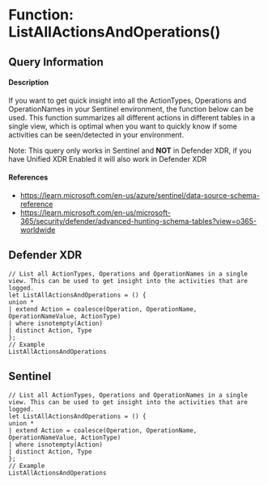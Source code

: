 # Function: ListAllActionsAndOperations()

## Query Information

#### Description
If you want to get quick insight into all the ActionTypes, Operations and OperationNames in your Sentinel environment, the function below can be used. This function summarizes all different actions in different tables in a single view, which is optimal when you want to quickly know if some activities can be seen/detected in your environment.

Note: This query only works in Sentinel and **NOT** in Defender XDR, if you have Unified XDR Enabled it will also work in Defender XDR

#### References
- https://learn.microsoft.com/en-us/azure/sentinel/data-source-schema-reference
- https://learn.microsoft.com/en-us/microsoft-365/security/defender/advanced-hunting-schema-tables?view=o365-worldwide

## Defender XDR
```
// List all ActionTypes, Operations and OperationNames in a single view. This can be used to get insight into the activities that are logged.
let ListAllActionsAndOperations = () {
union *
| extend Action = coalesce(Operation, OperationName, OperationNameValue, ActionType)
| where isnotempty(Action)
| distinct Action, Type
};
// Example
ListAllActionsAndOperations
```

## Sentinel
```
// List all ActionTypes, Operations and OperationNames in a single view. This can be used to get insight into the activities that are logged.
let ListAllActionsAndOperations = () {
union *
| extend Action = coalesce(Operation, OperationName, OperationNameValue, ActionType)
| where isnotempty(Action)
| distinct Action, Type
};
// Example
ListAllActionsAndOperations
```
